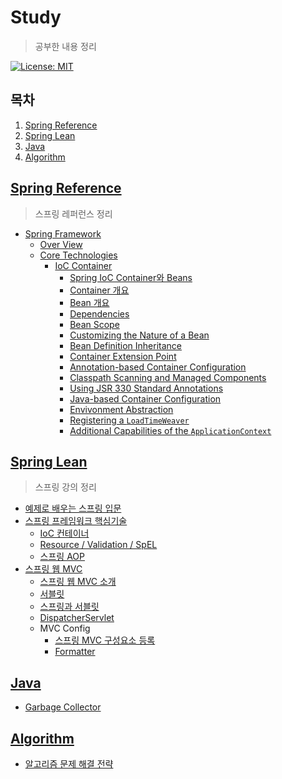 # Study

> 공부한 내용 정리

[![License: MIT](https://img.shields.io/badge/License-MIT-yellow.svg)](https://opensource.org/licenses/MIT)

## 목차

1. [Spring Reference](#spring-reference)
2. [Spring Lean](#spring-lean)
3. [Java](#java)
4. [Algorithm](#algorithm)

## [Spring Reference](./SpringReference)

> 스프링 레퍼런스 정리

- [Spring Framework](./SpringReference/SpringFramework)
  - [Over View](./SpringReference/SpringFramework/OverView.md)
  - [Core Technologies](./SpringReference/SpringFramework/CoreTechnologies)
    - [IoC Container](./SpringReference/SpringFramework/CoreTechnologies/1_IoC_Container)
      - [Spring IoC Container와 Beans](./SpringReference/SpringFramework/CoreTechnologies/1_IoC_Container/01_Spring_IoC_Container와_Beans.md)
      - [Container 개요](./SpringReference/SpringFramework/CoreTechnologies/1_IoC_Container/02_Container_Overview.md)
      - [Bean 개요](./SpringReference/SpringFramework/CoreTechnologies/1_IoC_Container/03_Bean_Overview.md)
      - [Dependencies](./SpringReference/SpringFramework/CoreTechnologies/1_IoC_Container/04_Dependencies.md)
      - [Bean Scope](./SpringReference/SpringFramework/CoreTechnologies/1_IoC_Container/05_Bean_Scope.md)
      - [Customizing the Nature of a Bean](./SpringReference/SpringFramework/CoreTechnologies/1_IoC_Container/06_Customizing_the_Nature_of_a_Bean.md)
      - [Bean Definition Inheritance](./SpringReference/SpringFramework/CoreTechnologies/1_IoC_Container/07_Bean_Definition_Inheritance.md)
      - [Container Extension Point](./SpringReference/SpringFramework/CoreTechnologies/1_IoC_Container/08_Container_Extension_Point.md)
      - [Annotation-based Container Configuration](./SpringReference/SpringFramework/CoreTechnologies/1_IoC_Container/09_Annotation-based_Container_Configuration.md)
      - [Classpath Scanning and Managed Components](./SpringReference/SpringFramework/CoreTechnologies/1_IoC_Container/10_ClasspathScanningAndManagedComponents.md)
      - [Using JSR 330 Standard Annotations](./SpringReference/SpringFramework/CoreTechnologies/1_IoC_Container/11_UsingJSR330StandardAnnotations)
      - [Java-based Container Configuration](./SpringReference/SpringFramework/CoreTechnologies/1_IoC_Container/12_Java-basedContainerConfiguration)
      - [Envivonment Abstraction](./SpringReference/SpringFramework/CoreTechnologies/1_IoC_Container/13_EnvironmentAbstraction.md)
      - [Registering a `LoadTimeWeaver`](./SpringReference/SpringFramework/CoreTechnologies/1_IoC_Container/14_RegisteringLoadTimeWeaver.md)
      - [Additional Capabilities of the `ApplicationContext`](./SpringReference/SpringFramework/CoreTechnologies/1_IoC_Container/15_AdditionalCapabilitiesApplicationContext.md)

## [Spring Lean](./SpringLean)

> 스프링 강의 정리

- [예제로 배우는 스프링 입문](./SpringLean/SpringByExample)
- [스프링 프레임워크 핵심기술](./SpringLean/SpringCore)
  - [IoC 컨테이너](./SpringLean/SpringCore/IoCContainer.md)
  - [Resource / Validation / SpEL](./SpringLean/SpringCore/ResourceValidationSpEL.md)
  - [스프링 AOP](./SpringLean/SpringCore/SpringAOPNullSafety.md)
- [스프링 웹 MVC](./SpringLean/SpringWebMVC)
  - [스프링 웹 MVC 소개](./SpringLean/SpringWebMVC/01_OverView.md)
  - [서블릿](./SpringLean/SpringWebMVC/02_Servlet.md)
  - [스프링과 서블릿](./SpringLean/SpringWebMVC/03_SpringAndServlet.md)
  - [DispatcherServlet](./SpringLean/SpringWebMVC/04_DispatcherServlet.md)
  - MVC Config
    - [스프링 MVC 구성요소 등록](./SpringLean/SpringWebMVC/05_MVCConfig_EnableMVCConfig.md)
    - [Formatter](./SpringLean/SpringWebMVC/./06_MVCConfig_Formatter.md)

## [Java](./Java)

- [Garbage Collector](./Java/GarbageCollector)

## [Algorithm](./Algorithm)

- [알고리즘 문제 해결 전략](./Algorithm/Book)


